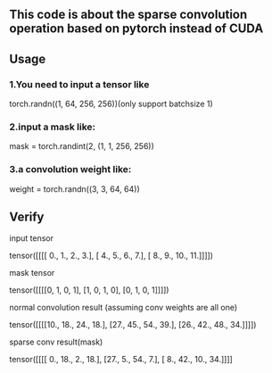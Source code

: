 ## This code is about the sparse convolution operation based on pytorch instead of CUDA


## Usage
### 1.You need to input a tensor like 

torch.randn((1, 64, 256, 256))(only support batchsize 1)

### 2.input a mask like: 

mask = torch.randint(2, (1, 1, 256, 256))

### 3.a convolution weight like:

weight = torch.randn((3, 3, 64, 64))


## Verify

input tensor


tensor([[[[ 0.,  1.,  2.,  3.],
          [ 4.,  5.,  6.,  7.],
          [ 8.,  9., 10., 11.]]]])

mask tensor


tensor([[[[0, 1, 0, 1],
          [1, 0, 1, 0],
          [0, 1, 0, 1]]]])
          
normal convolution result (assuming conv weights are all one)


tensor([[[[10., 18., 24., 18.],
          [27., 45., 54., 39.],
          [26., 42., 48., 34.]]]])
          
sparse conv result(mask)


tensor([[[[ 0., 18.,  2., 18.],
          [27.,  5., 54.,  7.],
          [ 8., 42., 10., 34.]]]]




